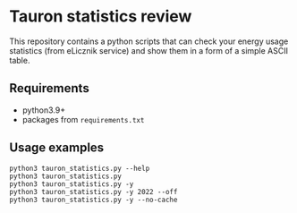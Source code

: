 # Tauron statistics review

This repository contains a python scripts that can check your energy usage statistics (from eLicznik service) and show them in a form of a simple ASCII table.

## Requirements
* python3.9+
* packages from `requirements.txt`

## Usage examples

```
python3 tauron_statistics.py --help
python3 tauron_statistics.py
python3 tauron_statistics.py -y
python3 tauron_statistics.py -y 2022 --off
python3 tauron_statistics.py -y --no-cache
```
